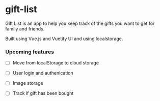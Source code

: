 # gift-list

Gift List is an app to help you keep track of the gifts you want to get for family and friends.

Built using Vue.js and Vuetify UI and using localstorage.

### Upcoming features
- [ ] Move from localStorage to cloud storage  
- [ ] User login and authenication  
- [ ] Image storage  
- [ ] Track if gift has been bought  

